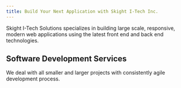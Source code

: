 ```yaml
---
title: Build Your Next Application with Skight I-Tech Inc.
---
```

Skight I-Tech Solutions specializes in building large scale, responsive, modern web applications
using the latest front end and back end technologies.

## Software Development Services
We deal with all smaller and larger projects with consistently agile development process.


